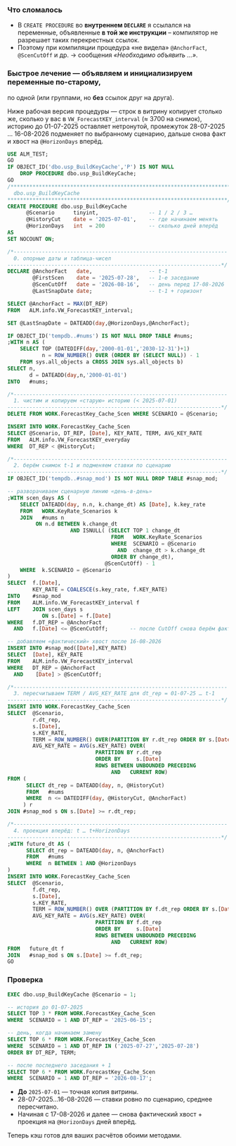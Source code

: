 ### Что сломалось

* В `CREATE PROCEDURE` во **внутреннем `DECLARE`** я ссылался на переменные,
  объявленные **в той же инструкции** – компилятор не разрешает таких
  перекрестных ссылок.
* Поэтому при компиляции процедура «не видела» `@AnchorFact`, `@ScenCutOff`
  и др. → сообщения *«Необходимо объявить …»*.

### Быстрое лечение — объявляем и инициализируем переменные по-старому,

по одной (или группами, но **без** ссылок друг на друга).

Ниже рабочая версия процедуры — строк в витрину копирует столько же,
сколько у вас в `VW_ForecastKEY_interval` (≈ 3700 на снимок),
историю до 01-07-2025 оставляет нетронутой, промежуток
28-07-2025 … 16-08-2026 подменяет по выбранному сценарию,
дальше снова факт и хвост на `@HorizonDays` вперёд.

```sql
USE ALM_TEST;
GO
IF OBJECT_ID('dbo.usp_BuildKeyCache','P') IS NOT NULL
    DROP PROCEDURE dbo.usp_BuildKeyCache;
GO
/**********************************************************************
  dbo.usp_BuildKeyCache
**********************************************************************/
CREATE PROCEDURE dbo.usp_BuildKeyCache
      @Scenario      tinyint,                -- 1 / 2 / 3 …
      @HistoryCut    date = '2025-07-01',    -- где начинаем менять
      @HorizonDays   int  = 200              -- сколько дней вперёд
AS
SET NOCOUNT ON;

/*--------------------------------------------------------------------
  0. опорные даты и таблица-чисел
--------------------------------------------------------------------*/
DECLARE @AnchorFact   date,                  -- t-1
        @FirstScen    date = '2025-07-28',   -- 1-е заседание
        @ScenCutOff   date = '2026-08-16',   -- день перед 17-08-2026
        @LastSnapDate date;                  -- t-1 + горизонт

SELECT @AnchorFact = MAX(DT_REP)
FROM   ALM.info.VW_ForecastKEY_interval;

SET @LastSnapDate = DATEADD(day,@HorizonDays,@AnchorFact);

IF OBJECT_ID('tempdb..#nums') IS NOT NULL DROP TABLE #nums;
;WITH n AS (
    SELECT TOP (DATEDIFF(day,'2000-01-01','2030-12-31')+1)
           n = ROW_NUMBER() OVER (ORDER BY (SELECT NULL)) - 1
    FROM sys.all_objects a CROSS JOIN sys.all_objects b)
SELECT n,
       d = DATEADD(day,n,'2000-01-01')
INTO   #nums;

/*--------------------------------------------------------------------
  1. чистим и копируем «старую» историю (< 2025-07-01)
--------------------------------------------------------------------*/
DELETE FROM WORK.ForecastKey_Cache_Scen WHERE SCENARIO = @Scenario;

INSERT INTO WORK.ForecastKey_Cache_Scen
SELECT @Scenario, DT_REP, [Date], KEY_RATE, TERM, AVG_KEY_RATE
FROM   ALM.info.VW_ForecastKEY_everyday
WHERE  DT_REP < @HistoryCut;

/*--------------------------------------------------------------------
  2. берём снимок t-1 и подменяем ставки по сценарию
--------------------------------------------------------------------*/
IF OBJECT_ID('tempdb..#snap_mod') IS NOT NULL DROP TABLE #snap_mod;

-- разворачиваем сценарную линию «день-в-день»
;WITH scen_days AS (
    SELECT DATEADD(day, n.n, k.change_dt) AS [Date], k.key_rate
    FROM   WORK.KeyRate_Scenarios k
    JOIN   #nums n
         ON n.d BETWEEN k.change_dt
                    AND ISNULL( (SELECT TOP 1 change_dt
                                 FROM   WORK.KeyRate_Scenarios
                                 WHERE  SCENARIO = @Scenario
                                   AND  change_dt > k.change_dt
                                 ORDER BY change_dt),
                               @ScenCutOff) - 1
    WHERE  k.SCENARIO = @Scenario
)
SELECT  f.[Date],
        KEY_RATE = COALESCE(s.key_rate, f.KEY_RATE)
INTO    #snap_mod
FROM    ALM.info.VW_ForecastKEY_interval f
LEFT    JOIN scen_days s
           ON s.[Date] = f.[Date]
WHERE   f.DT_REP = @AnchorFact
  AND   f.[Date] <= @ScenCutOff;       -- после CutOff снова берём факт

-- добавляем «фактический» хвост после 16-08-2026
INSERT INTO #snap_mod([Date],KEY_RATE)
SELECT  [Date], KEY_RATE
FROM    ALM.info.VW_ForecastKEY_interval
WHERE   DT_REP = @AnchorFact
  AND    [Date] > @ScenCutOff;

/*--------------------------------------------------------------------
  3. пересчитываем TERM / AVG_KEY_RATE для dt_rep = 01-07-25 … t-1
--------------------------------------------------------------------*/
INSERT INTO WORK.ForecastKey_Cache_Scen
SELECT  @Scenario,
        r.dt_rep,
        s.[Date],
        s.KEY_RATE,
        TERM = ROW_NUMBER() OVER(PARTITION BY r.dt_rep ORDER BY s.[Date]),
        AVG_KEY_RATE = AVG(s.KEY_RATE) OVER(
                            PARTITION BY r.dt_rep
                            ORDER BY     s.[Date]
                            ROWS BETWEEN UNBOUNDED PRECEDING
                                 AND   CURRENT ROW)
FROM (
      SELECT dt_rep = DATEADD(day, n, @HistoryCut)
      FROM   #nums
      WHERE  n <= DATEDIFF(day, @HistoryCut, @AnchorFact)
     ) r
JOIN #snap_mod s ON s.[Date] >= r.dt_rep;

/*--------------------------------------------------------------------
  4. проекция вперёд: t … t+HorizonDays
--------------------------------------------------------------------*/
;WITH future_dt AS (
      SELECT dt_rep = DATEADD(day, n, @AnchorFact)
      FROM   #nums
      WHERE  n BETWEEN 1 AND @HorizonDays
)
INSERT INTO WORK.ForecastKey_Cache_Scen
SELECT  @Scenario,
        f.dt_rep,
        s.[Date],
        s.KEY_RATE,
        TERM = ROW_NUMBER() OVER (PARTITION BY f.dt_rep ORDER BY s.[Date]),
        AVG_KEY_RATE = AVG(s.KEY_RATE) OVER(
                            PARTITION BY f.dt_rep
                            ORDER BY     s.[Date]
                            ROWS BETWEEN UNBOUNDED PRECEDING
                                 AND   CURRENT ROW)
FROM   future_dt f
JOIN   #snap_mod s ON s.[Date] >= f.dt_rep;
GO
```

### Проверка

```sql
EXEC dbo.usp_BuildKeyCache @Scenario = 1;

-- история до 01-07-2025
SELECT TOP 3 * FROM WORK.ForecastKey_Cache_Scen
WHERE  SCENARIO = 1 AND DT_REP = '2025-06-15';

-- день, когда начинаем замену
SELECT TOP 6 * FROM WORK.ForecastKey_Cache_Scen
WHERE  SCENARIO = 1 AND DT_REP IN ('2025-07-27','2025-07-28')
ORDER BY DT_REP, TERM;

-- после последнего заседания + 1
SELECT TOP 6 * FROM WORK.ForecastKey_Cache_Scen
WHERE  SCENARIO = 1 AND DT_REP = '2026-08-17';
```

* **До** `2025-07-01` — точная копия витрины.
* 28-07-2025…16-08-2026 — ставки ровно по сценарию, среднее пересчитано.
* Начиная с 17-08-2026 и далее — снова фактический хвост + проекция
  на `@HorizonDays` дней вперёд.

Теперь кэш готов для ваших расчётов обоими методами.
